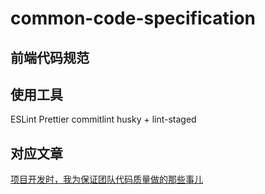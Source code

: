# common-code-specification

## 前端代码规范

## 使用工具

ESLint
Prettier
commitlint
husky + lint-staged

## 对应文章

[项目开发时，我为保证团队代码质量做的那些事儿](https://juejin.cn/post/7174720036924293176/)
